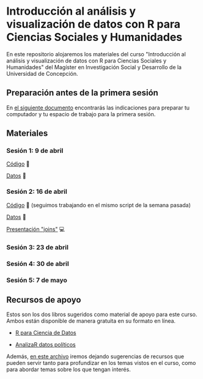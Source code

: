 # Introducción al análisis y visualización de datos con R para Ciencias Sociales y Humanidades

En este repositorio alojaremos los materiales del curso "Introducción al análisis y visualización de datos con R para Ciencias Sociales y Humanidades" del Magíster en Investigación Social y Desarrollo de la Universidad de Concepción.

## Preparación antes de la primera sesión

En [el siguiente documento](https://github.com/rivaquiroga/curso-r-udec-2021/blob/main/preparacion.md) encontrarás las indicaciones para preparar tu computador y tu espacio de trabajo para la primera sesión.

## Materiales

### Sesión 1: 9 de abril

[Código](http://bit.ly/r-udec-script-1) :page_facing_up:

[Datos](http://bit.ly/r-udec-datos-1) :open_file_folder:

### Sesión 2: 16 de abril

[Código](http://bit.ly/r-udec-script-1) :page_facing_up: (seguimos trabajando en el mismo script de la semana pasada)

[Datos](http://bit.ly/r-udec-datos-2) :open_file_folder:

[Presentación "joins"](http://bit.ly/r-uniones) :computer:

### Sesión 3: 23 de abril

### Sesión 4: 30 de abril

### Sesión 5: 7 de mayo


## Recursos de apoyo

Estos son los dos libros sugeridos como material de apoyo para este curso. Ambos están disponible de manera gratuita en su formato en línea.

- [R para Ciencia de Datos](https://es.r4ds.hadley.nz/)  

- [AnalizaR datos políticos](https://arcruz0.github.io/libroadp/)


Además, [en este archivo](https://github.com/rivaquiroga/curso-r-udec-2021/blob/master/recursos-adicionales.md) iremos dejando sugerencias de recursos que pueden servir tanto para profundizar en los temas vistos en el curso, como para abordar temas sobre los que tengan interés.
